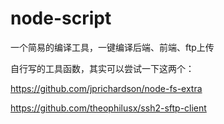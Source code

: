 # node-script

一个简易的编译工具，一键编译后端、前端、ftp上传

自行写的工具函数，其实可以尝试一下这两个：

https://github.com/jprichardson/node-fs-extra

https://github.com/theophilusx/ssh2-sftp-client
